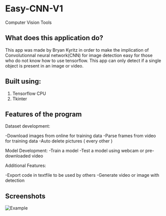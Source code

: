 # Easy-CNN-V1
Computer Vision Tools

## What does this application do?
This app was made by Bryan Kyritz in order to make the implication of Convolutionnal neural network(CNN) for image detection 
easy for those who do not know how to use tensorflow. This app can only detect if a single object is present in an image or video. 

## Built using:

1. Tensorflow CPU
2. Tkinter


## Features of the program
    
Dataset development:

-Download images from online for training data
-Parse frames from video for training data
-Auto delete pictures ( every other )
    
Model Development:
-Train a model
-Test a model using webcam or pre-downloaded video
    
Additional Features:

-Export code in textfile to be used by others
-Generate video or image with detection 
        
## Screenshots 
![Example](https://i.imgur.com/Tt9m904.png)
